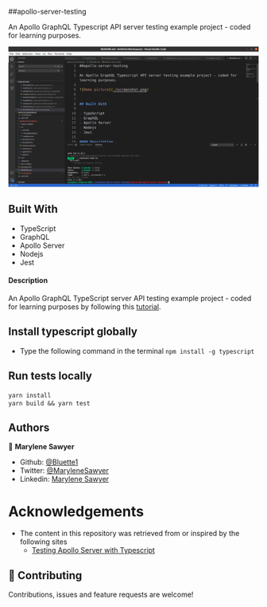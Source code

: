 ##apollo-server-testing

An Apollo GraphQL Typescript API server testing example project - coded for learning purposes.

![Demo picture](./screenshot.png)


## Built With

- TypeScript
- GraphQL
- Apollo Server
- Nodejs
- Jest

#### Description

An Apollo GraphQL TypeScript server API testing example project - coded for learning purposes by following this [tutorial](https://learnitmyway.com/apollo-server-testing/).

## Install typescript globally
  - Type the following command in the terminal
  `npm install -g typescript`
  
## Run tests locally

  ```
  yarn install
  yarn build && yarn test
  
  ```

## Authors

👤 **Marylene Sawyer**
- Github: [@Bluette1](https://github.com/Bluette1)
- Twitter: [@MaryleneSawyer](https://twitter.com/MaryleneSawyer)
- Linkedin: [Marylene Sawyer](https://www.linkedin.com/in/marylene-sawyer-b4ba1295/)


# Acknowledgements

- The content in this repository was retrieved from or inspired by the following sites
  - [Testing Apollo Server with Typescript](https://learnitmyway.com/apollo-server-testing/)

## 🤝 Contributing

Contributions, issues and feature requests are welcome!
